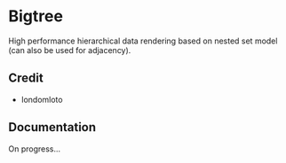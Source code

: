 # Bigtree

High performance hierarchical data rendering based on nested set model (can also be used for adjacency).

## Credit
- londomloto

## Documentation
On progress...
